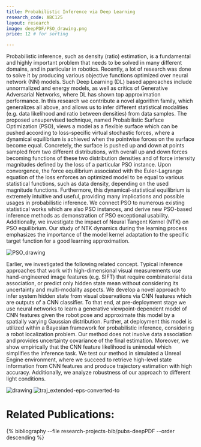 ```yaml
---
title: Probabilistic Inference via Deep Learning
research_code: ABC125
layout: research
image: deepPDF/PSO_drawing.png
price: 12 # for sorting 

---
```


Probabilistic inference, such as density (ratio) estimation, is a fundamental and highly important problem that needs to be solved in many different domains, and in particular in robotics. Recently, a lot of research was done to solve it by producing various objective functions optimized over neural network (NN) models. Such Deep Learning (DL) based approaches include unnormalized and energy models, as well as critics of Generative Adversarial Networks, where DL has shown top approximation performance. In this research we contribute a novel algorithm family, which generalizes all above, and allows us to infer different statistical modalities (e.g. data likelihood and ratio between densities) from data samples. The proposed unsupervised technique, named Probabilistic Surface Optimization (PSO), views a model as a flexible surface which can be pushed according to loss-specific virtual stochastic forces, where a dynamical equilibrium is achieved when the pointwise forces on the surface become equal. Concretely, the surface is pushed up and down at points sampled from two different distributions, with overall up and down forces becoming functions of these two distribution densities and of force intensity magnitudes defined by the loss of a particular PSO instance. Upon convergence, the force equilibrium associated with the Euler-Lagrange equation of the loss enforces an optimized model to be equal to various statistical functions, such as data density, depending on the used magnitude functions. Furthermore, this dynamical-statistical equilibrium is extremely intuitive and useful, providing many implications and possible usages in probabilistic inference. We connect PSO to numerous existing statistical works which are also PSO instances, and derive new PSO-based inference methods as demonstration of PSO exceptional usability. Additionally, we investigate the impact of Neural Tangent Kernel (NTK) on PSO equilibrium. Our study of NTK dynamics during the learning process emphasizes the importance of the model kernel adaptation to the specific target function for a good learning approximation.

![PSO_drawing](/deepPDF/PSO_drawing.PNG) 


Earlier, we investigated the following related concept. Typical inference approaches that work with high-dimensional visual measurements use hand-engineered image features (e.g. SIFT) that require combinatorial data association, or predict only hidden state mean without considering its uncertainty and multi-modality aspects. We develop a novel approach to infer system hidden state from visual observations via CNN features which are outputs of a CNN classifier. To that end, at pre-deployment stage we use neural networks to learn a generative viewpoint-dependent model of CNN features given the robot pose and approximate this model by a spatially varying Gaussian distribution. Further, at deployment this model is utilized within a Bayesian framework for probabilistic inference, considering a robot localization problem. Our method does not involve data association and provides uncertainty covariance of the final estimation. Moreover, we show empirically that the CNN feature likelihood is unimodal which simplifies the inference task. We test our method in simulated a Unreal Engine environment, where we succeed to retrieve high-level state information from CNN features and produce trajectory estimation with high accuracy. Additionally, we analyze robustness of our approach to different light conditions.

![drawing](/InfoRecoveryCNN/drawing.PNG) 
![traj_extended-eps-converted-to](/InfoRecoveryCNN/traj_extended-eps-converted-to.PNG) 

# Related Publications: 
{% bibliography --file research-projects-bib/pubs-deepPDF --order descending %}

